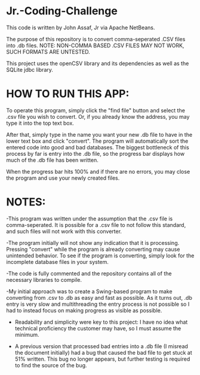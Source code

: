 # Jr.-Coding-Challenge
This code is written by John Assaf, Jr via Apache NetBeans.

The purpose of this repository is to convert comma-seperated .CSV files into .db files. NOTE: NON-COMMA BASED .CSV FILES MAY NOT WORK, SUCH FORMATS ARE UNTESTED.

This project uses the openCSV library and its dependencies as well as the SQLite jdbc library.


# HOW TO RUN THIS APP:

To operate this program, simply click the "find file" button and select the .csv file you wish to convert. Or, if you already know the address, you may type it into the top text box.

After that, simply type in the name you want your new .db file to have in the lower text box and click "convert". The program will automatically sort the entered code into good and bad databases. The biggest bottleneck of this process by far is entry into the .db file, so the progress bar displays how much of the .db file has been written.

When the progress bar hits 100% and if there are no errors, you may close the program and use your newly created files.



# NOTES:

-This program was written under the assumption that the .csv file is comma-seperated. It is possible for a .csv file to not follow this standard, and such files will not work with this converter.

-The program initially will not show any indication that it is processing. Pressing "convert" while the program is already converting may cause unintended behavior. To see if the program is converting, simply look for the incomplete database files in your system.

-The code is fully commented and the repository contains all of the necessary libraries to compile.

-My initial approach was to create a Swing-based program to make converting from .csv to .db as easy and fast as possible. As it turns out, .db entry is very slow and multithreading the entry process is not possible so I had to instead focus on making progress as visible as possible.

- Readability and simplicity were key to this project: I have no idea what technical proficiency the customer may have, so I must assume the minimum.

- A previous version that processed bad entries into a .db file (I misread the document initially) had a bug that caused the bad file to get stuck at 51% written. This bug no longer appears, but further testing is required to find the source of the bug.
